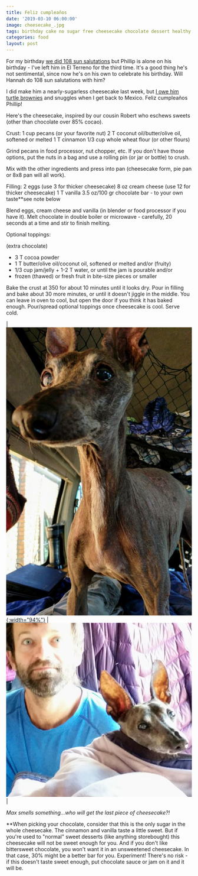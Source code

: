 ```yaml
---
title: Feliz cumpleaños
date: '2019-03-10 06:00:00'
image: cheesecake_.jpg
tags: birthday cake no sugar free cheesecake chocolate dessert healthy gluten free
categories: food
layout: post
---
```


For my birthday [we did 108 sun salutations](https://reverdecer.annalisagross.com/2018/08/16/slow-and-steady/) but Phillip is alone on his birthday - I've left him in El Terreno for the third time. It's a good thing he's not sentimental, since now he's on his own to celebrate his birthday. Will Hannah do 108 sun salutations with him?

I did make him a nearly-sugarless cheesecake last week, but [I owe him](http://reverdecer.annalisagross.com/2019/03/09/delegation-of-duties/) [turtle brownies](https://reverdecer.annalisagross.com/2019/02/06/sourdoughs/) and snuggles when I get back to Mexico. Feliz cumpleaños Phillip!

Here's the cheesecake, inspired by our cousin Robert who eschews sweets (other than chocolate over 85% cocao).

Crust:
1 cup pecans (or your favorite nut)
2 T coconut oil/butter/olive oil, softened or melted
1 T cinnamon
1/3 cup whole wheat flour (or other flours)

Grind pecans in food processor, nut chopper, etc. If you don't have those options, put the nuts in a bag and use a rolling pin (or jar or bottle) to crush.

Mix with the other ingredients and press into pan (cheesecake form, pie pan or 8x8 pan will all work).

Filling:
2 eggs (use 3 for thicker cheesecake)
8 oz cream cheese (use 12 for thicker cheesecake)
1 T vanilla
3.5 oz/100 gr chocolate bar - to your own taste**see note below

Blend eggs, cream cheese and vanilla (in blender or food processor if you have it). Melt chocolate in double boiler or microwave - carefully, 20 seconds at a time and stir to finish melting.

Optional toppings:

(extra chocolate)
* 3 T cocoa powder
* 1 T butter/olive oil/coconut oil, softened or melted
and/or
(fruity)
* 1/3 cup jam/jelly + 1-2 T water, or until the jam is pourable
and/or
* frozen (thawed) or fresh fruit in bite-size pieces or smaller

Bake the crust at 350 for about 10 minutes until it looks dry. Pour in filling and bake about 30 more minutes, or until it doesn't jiggle in the middle. You can leave in oven to cool, but open the door if you think it has baked enough. Pour/spread optional toppings once cheesecake is cool. Serve cold.

| [![](/images/max_nose_.jpg){:width="94%"}](/images/max_nose.jpg) | [![](/images/phillip_max_.jpg)](/images/phillip_max.jpg) |

*Max smells something...who will get the last piece of cheesecake?!*

**When picking your chocolate, consider that this is the only sugar in the whole cheesecake. The cinnamon and vanilla taste a little sweet. But if you're used to "normal" sweet desserts (like anything storebought) this cheesecake will not be sweet enough for you. And if you don't like bittersweet chocolate, you won't want it in an unsweetened cheesecake. In that case, 30% might be a better bar for you. Experiment! There's no risk - if this doesn't taste sweet enough, put chocolate sauce or jam on it and it will be.